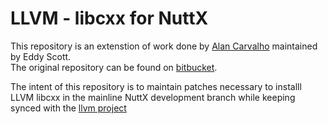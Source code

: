 # LLVM - libcxx for NuttX

This repository is an extenstion of work done by [Alan Carvalho](http://acassis.wordpress.com/) maintained by Eddy Scott.  
The original repository can be found on [bitbucket](https://bitbucket.org/acassis/libcxxa).

The intent of this repository is to maintain patches necessary to installl LLVM libcxx in the mainline NuttX development branch
while keeping synced with the [llvm project](https://github.com/llvm-mirror/libcxx)
